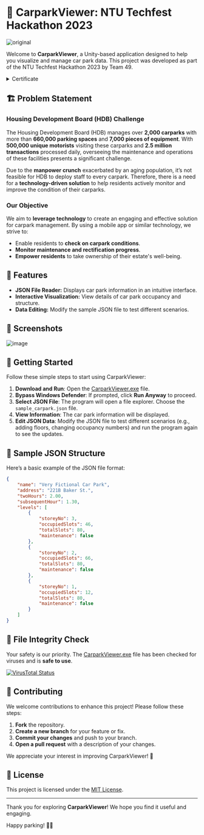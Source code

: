 # 🚗 CarparkViewer: NTU Techfest Hackathon 2023

![original](https://github.com/user-attachments/assets/8a53a0b8-f1d2-4672-a217-4404a1b911df)

Welcome to **CarparkViewer**, a Unity-based application designed to help you visualize and manage car park data. This project was developed as part of the NTU Techfest Hackathon 2023 by Team 49.

<details>
  <summary> 
    Certificate 
    
  </summary> 
  
  ![TechFest2023Hackathon_COP_team_49_HONG_QI_pages-to-jpg-0001](https://github.com/user-attachments/assets/f54aad5b-783f-4ccc-bfd1-1577f71f89ec)

</details>

## 🏗️ Problem Statement

### **Housing Development Board (HDB) Challenge**

The Housing Development Board (HDB) manages over **2,000 carparks** with more than **660,000 parking spaces** and **7,000 pieces of equipment**. With **500,000 unique motorists** visiting these carparks and **2.5 million transactions** processed daily, overseeing the maintenance and operations of these facilities presents a significant challenge. 

Due to the **manpower crunch** exacerbated by an aging population, it’s not feasible for HDB to deploy staff to every carpark. Therefore, there is a need for a **technology-driven solution** to help residents actively monitor and improve the condition of their carparks.

### **Our Objective**

We aim to **leverage technology** to create an engaging and effective solution for carpark management. By using a mobile app or similar technology, we strive to:
- Enable residents to **check on carpark conditions**.
- **Monitor maintenance and rectification progress**.
- **Empower residents** to take ownership of their estate's well-being.

## 🎯 Features

- **JSON File Reader:** Displays car park information in an intuitive interface.
- **Interactive Visualization:** View details of car park occupancy and structure.
- **Data Editing:** Modify the sample JSON file to test different scenarios.

## 📸 Screenshots

![image](https://github.com/user-attachments/assets/a640fd79-fd6c-4212-9af1-ef47ecb26d2a)

## 🚀 Getting Started

Follow these simple steps to start using CarparkViewer:

1. **Download and Run**: Open the [CarparkViewer.exe](/CarparkViewer.exe) file.
2. **Bypass Windows Defender**: If prompted, click **Run Anyway** to proceed.
3. **Select JSON File**: The program will open a file explorer. Choose the `sample_carpark.json` file.
4. **View Information**: The car park information will be displayed.
5. **Edit JSON Data**: Modify the JSON file to test different scenarios (e.g., adding floors, changing occupancy numbers) and run the program again to see the updates.

## 📜 Sample JSON Structure

Here’s a basic example of the JSON file format:

```json
{
    "name": "Very Fictional Car Park",
    "address": "221B Baker St.",
    "twoHours": 2.00,
    "subsequentHour": 1.30,
    "levels": [
        {
            "storeyNo": 3,
            "occupiedSlots": 46,
            "totalSlots": 80,
            "maintenance": false
        },
        {
            "storeyNo": 2,
            "occupiedSlots": 66,
            "totalSlots": 80,
            "maintenance": false
        },
        {
            "storeyNo": 1,
            "occupiedSlots": 12,
            "totalSlots": 80,
            "maintenance": false
        }
    ]
}

```

## 🔗 File Integrity Check

Your safety is our priority. The [CarparkViewer.exe](path/to/CarparkViewer.exe) file has been checked for viruses and is **safe to use**.

[![VirusTotal Status](https://img.shields.io/badge/VirusTotal-Clean-brightgreen?style=flat&logo=virus-total)](https://www.virustotal.com/gui/file/e1722005c0a8222d7f8893b0399690dd760328ad5bfe5e892bd116d35d39521c)

## 🤝 Contributing

We welcome contributions to enhance this project! Please follow these steps:

1. **Fork** the repository.
2. **Create a new branch** for your feature or fix.
3. **Commit your changes** and push to your branch.
4. **Open a pull request** with a description of your changes.

We appreciate your interest in improving CarparkViewer! 🚀

## 📜 License

This project is licensed under the [MIT License](LICENSE). 

---

Thank you for exploring **CarparkViewer**! We hope you find it useful and engaging. 

Happy parking! 🚗✨
